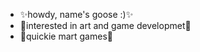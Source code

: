 - ✨howdy, name's goose :)✨
- 🦀interested in art and game developmet🦀
- 🦕quickie mart games🦕

<!---
goons3/goons3 is a ✨ special ✨ repository because its `README.md` (this file) appears on your GitHub profile.
You can click the Preview link to take a look at your changes.
--->
